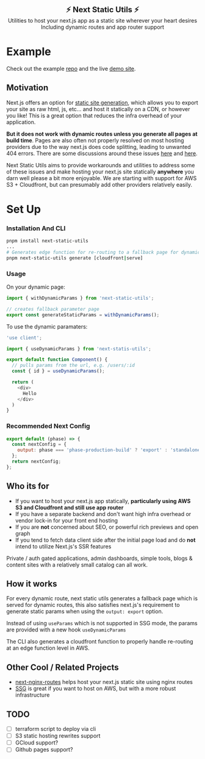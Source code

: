 <p align="center">
  <b style="font-size: 20px">
    ⚡️ Next Static Utils ⚡️
  </b>
  <br/>
  Utilities to host your next.js app as a static site wherever your heart desires<br/>
  Including dynamic routes and app router support
</p>

# Example

Check out the example [repo](https://github.com/zdenham/next-static-aws-example) and the live [demo site](https://defn0rdp54dhd.cloudfront.net).

## Motivation

Next.js offers an option for [static site generation](https://nextjs.org/docs/pages/building-your-application/rendering/static-site-generation), which allows you to export your site as raw html, js, etc... and host it statically on a CDN, or however you like! This is a great option that reduces the infra overhead of your application.

**But it does not work with dynamic routes unless you generate all pages at build time**. Pages are also often not properly resolved on most hosting providers due to the way next.js does code splitting, leading to unwanted 404 errors. There are some discussions around these issues [here](https://github.com/vercel/next.js/discussions/55393#discussioncomment-9668219) and [here](https://github.com/vercel/next.js/discussions/64660#discussioncomment-9667981).

Next Static Utils aims to provide workarounds and utilities to address some of these issues and make hosting your next.js site statically **anywhere** you darn well please a bit more enjoyable. We are starting with support for AWS S3 + Cloudfront, but can presumably add other providers relatively easily.

# Set Up

### Installation And CLI

```bash
pnpm install next-static-utils
...
# Generates edge function for re-routing to a fallback page for dynamic params
pnpm next-static-utils generate [cloudfront|serve]
```

### Usage

On your dynamic page:

```javascript
import { withDynamicParams } from 'next-static-utils';

// creates fallback parameter page
export const generateStaticParams = withDynamicParams();
```

To use the dynamic paramaters:

```javascript
'use client';

import { useDynamicParams } from 'next-statis-utils';

export default function Component() {
  // pulls params from the url, e.g. /users/:id
  const { id } = useDynamicParams();

  return (
    <div>
      Hello
    </div>
  )
}
```

### Recommended Next Config

```javascript
export default (phase) => {
  const nextConfig = {
    output: phase === 'phase-production-build' ? 'export' : 'standalone',
  };
  return nextConfig;
};
```

## Who its for

- If you want to host your next.js app statically, **particularly using AWS S3 and Cloudfront and still use app router**
- If you have a separate backend and don't want high infra overhead or vendor lock-in for your front end hosting
- If you are **not** concerned about SEO, or powerful rich previews and open graph
- If you tend to fetch data client side after the initial page load and do **not** intend to utilize Next.js's SSR features

Private / auth gated applications, admin dashboards, simple tools, blogs & content sites with a relatively small catalog can all work.

## How it works

For every dynamic route, next static utils generates a fallback page which is served for dynamic routes, this also satisfies next.js's requirement to generate static params when using the `output: export` option.

Instead of using `useParams` which is not supported in SSG mode, the params are provided with a new hook `useDynamicParams`

The CLI also generates a cloudfront function to properly handle re-routing at an edge function level in AWS.

## Other Cool / Related Projects

- [next-nginx-routes](https://github.com/geops/next-nginx-routes) helps host your next.js static site using nginx routes
- [SSG](https://ssg.dev) is great if you want to host on AWS, but with a more robust infrastructure

## TODO

- [ ] terraform script to deploy via cli
- [ ] S3 static hosting rewrites support
- [ ] GCloud support?
- [ ] Github pages support?